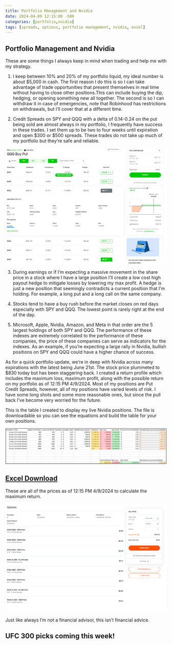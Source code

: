 ```yaml
---
title: Portfolio Management and Nvidia
date: 2024-04-09 12:15:00 -500
categories: [portfolio,nvidia]
tags: [spreads, options, portfolio management, nvidia, excel]
---
```


## Portfolio Management and Nvidia

These are some things I always keep in mind when trading and help me with my strategy.

1. I keep between 10% and 20% of my portfolio liquid, my ideal number is about $5,000 in cash. The first reason I do this is so I can take advantage of trade opportunities that present themselves in real time without having to close other positions.This can include buying the dip, hedging, or opening something new all together. The second is so I can withdraw it in case of emergencies, note that Robinhood has restrictions on withdrawals, but I’ll cover that at a different time.

2. Credit Spreads on SPY and QQQ with a delta of 0.14-0.24 on the put being sold are almost always in my portfolio, I frequently have success in these trades. I set them up to be two to four weeks until expiration and open $300 or $500 spreads. These trades do not take up much of my portfolio but they’re safe and reliable.

![img-description](/assets/deltaexample.png)

3. During earnings or if I’m expecting a massive movement in the share price in a stock where I have a large position I’ll create a low cost high payout hedge to mitigate losses by lowering my max profit. A hedge is just a new position that seemingly contradicts a current position that I’m holding. For example, a long put and a long call on the same company.

4. Stocks tend to have a buy rush before the market closes on red days especially with SPY and QQQ. The lowest point is rarely right at the end of the day.

5. Microsoft, Apple, Nvidia, Amazon, and Meta in that order are the 5 largest holdings of both SPY and QQQ. The performance of these indexes are extremely correlated to the performance of these companies, the price of these companies can serve as indicators for the indexes. As an example, if you’re expecting a large rally in Nvidia, bullish positions on SPY and QQQ could have a higher chance of success.


As for a quick portfolio update, we’re in deep with Nvidia across many expirations with the latest being June 21st. The stock price plummeted to $830 today but has been staggering back. I created a return profile which includes the maximum loss, maximum profit, along with the possible return on my portfolio as of 12:15 PM 4/9/2024. Most of my positions are Put Credit Spreads, however, all of my positions have varied levels of risk. I have some long shots and some more reasonable ones, but since the pull back I’ve become very worried for the future.

This is the table I created to display my live Nvidia positions. The file is downloadable so you can see the equations and build the table for your own positions.

![img-description](/assets/nvda04092024returns.png)

## [Excel Download](https://demoneyesshmoney.github.io/nvidia04092024returnprofile.xlsx)

These are all of the prices as of 12:15 PM 4/9/2024 to calculate the maximum return.

![img-description](/assets/nvdapositions04.09.2024.png)

Just like always I’m not a financial advisor, this isn’t financial advice.

## UFC 300 picks coming this week!
